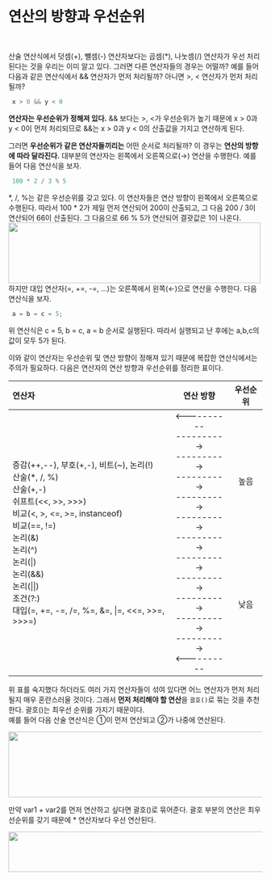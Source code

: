 # 연산의 방향과 우선순위
<br/>

산술 연산식에서 덧셈(+), 뺄셈(-) 연산자보다는 곱셈(*), 나눗셈(/) 연산자가 우선 처리된다는 것을 우리는 이미 알고 있다. 그러면 다른 연산자들의 경우는 어떨까?
예를 들어 다음과 같은 연산식에서 && 연산자가 먼저 처리될까? 아니면 >, < 연산자가 먼저 처리될까?
```java
 x > 0 && y < 0
```
**연산자는 우선순위가 정해져 있다.** && 보다는 >, <가 우선순위가 높기 때문에 x > 0과 y < 0이 먼저 처리되므로 &&는 x > 0과 y < 0의 산출값을 가지고 연산하게 된다.<br/>

그러면 **우선순위가 같은 연산자들끼리는** 어떤 순서로 처리될까? 이 경우는 **연산의 방향에 따라 달라진다.** 대부분의 연산자는 왼쪽에서 오른쪽으로(→) 연산을 수행한다.
예를 들어 다음 연산식을 보자.
```java
 100 * 2 / 3 % 5
```
*, /, %는 같은 우선순위를 갖고 있다. 이 연산자들은 연산 방향이 왼쪽에서 오른쪽으로 수행된다. 따라서 100 * 2가 제일 먼저 연산되어 200이 산출되고, 그 다음 200 / 3이 연산되어 66이
산출된다. 그 다음으로 66 % 5가 연산되어 결괏값은 1이 나온다.
<img src="https://github.com/silxbro/java/assets/142463332/fb0b17e5-a74c-448c-b3fd-429b69d9d96f" width="500" height="120"/><br/>
하지만 대입 연산자(=, +=, -=, ...)는 오른쪽에서 왼쪽(←)으로 연산을 수행한다. 다음 연산식을 보자.
```java
 a = b = c = 5;
```
위 연산식은 c = 5, b = c, a = b 순서로 실행된다. 따라서 실행되고 난 후에는 a,b,c의 값이 모두 5가 된다.<br/>

이와 같이 연산자는 우선순위 및 연산 방향이 정해져 있기 때문에 복잡한 연산식에서는 주의가 필요하다. 다음은 연산자의 연산 방향과 우선순위를 정리한 표이다.

|연산자|연산 방향|우선순위|
|:---|:---:|:---:|
|증감(++,--), 부호(+,-), 비트(~), 논리(!)<br/>산술(*, /, %)<br/>산술(+,-)<br/>쉬프트(<<, >>, >>>)<br/>비교(<, >, <=, >=, instanceof)<br/>비교(==, !=)<br/>논리(&)<br/>논리(^)<br/>논리(\|)<br/>논리(&&)<br/>논리(\|\|)<br/>조건(?:)<br/>대입(=, +=, -=, /=, %=, &=, \|=, <<=, >>=, >>>=)|<----------<br/>----------><br/>----------><br/>----------><br/>----------><br/>----------><br/>----------><br/>----------><br/>----------><br/>----------><br/>----------><br/>----------><br/><----------|높음<br/><br/><br/><br/><br/><br/><br/><br/><br/><br/><br/><br/>낮음|

위 표를 숙지했다 하더라도 여러 가지 연산자들이 섞여 있다면 어느 연산자가 먼저 처리될지 매우 혼란스러울 것이다. 그래서 **먼저 처리해야 할 연산**을 `괄호()`로 묶는 것을 추천한다.
괄호()는 최우선 순위를 가지기 때문이다.<br/>
예를 들어 다음 산술 연산식은 ①이 먼저 연산되고 ②가 나중에 연산된다.<br/>

<img src="https://github.com/silxbro/java/assets/142463332/87d6729a-aedd-466a-b9be-b229b2acf1d8" width="550" height="130"/><br/>

만약 var1 + var2를 먼저 연산하고 싶다면 괄호()로 묶어준다. 괄호 부분의 연산은 최우선순위를 갖기 때문에 * 연산자보다 우선 연산된다.

<img src="https://github.com/silxbro/java/assets/142463332/a4318987-8e35-45d9-9f46-7e06081fce9b" width="550" height="80"/><br/>
